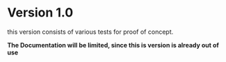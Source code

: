 # Version 1.0 
this version consists of various tests for proof of concept. 

**The Documentation will be limited, since this is version is already out of use**  
